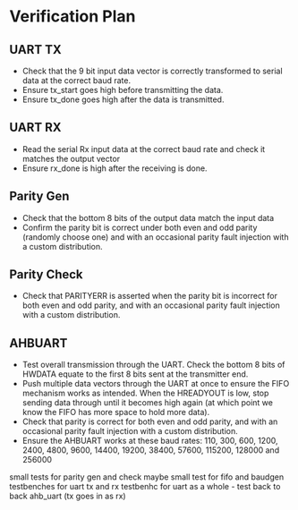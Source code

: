 # Verification Plan

## UART TX
- Check that the 9 bit input data vector is correctly transformed to serial data at the correct baud rate.
- Ensure tx_start goes high before transmitting the data.
- Ensure tx_done goes high after the data is transmitted.

## UART RX
- Read the serial Rx input data at the correct baud rate and check it matches the output vector
- Ensure rx_done is high after the receiving is done.

## Parity Gen
- Check that the bottom 8 bits of the output data match the input data
- Confirm the parity bit is correct under both even and odd parity (randomly choose one) and with an occasional parity fault injection with a custom distribution.

## Parity Check
- Check that PARITYERR is asserted when the parity bit is incorrect for both even and odd parity, and with an occasional parity fault injection with a custom distribution.

## AHBUART
- Test overall transmission through the UART. Check the bottom 8 bits of HWDATA equate to the first 8 bits sent at the transmitter end.
- Push multiple data vectors through the UART at once to ensure the FIFO mechanism works as intended. When the HREADYOUT is low, stop sending data through until it becomes high again (at which point we know the FIFO has more space to hold more data).
- Check that parity is correct for both even and odd parity, and with an occasional parity fault injection with a custom distribution.
- Ensure the AHBUART works at these baud rates: 110, 300, 600, 1200, 2400, 4800, 9600, 14400, 19200, 38400, 57600, 115200, 128000 and 256000



small tests for parity gen and check
maybe small test for fifo and baudgen
testbenches for uart tx and rx
testbenhc for uart as a whole - test back to back ahb_uart (tx goes in as rx)
